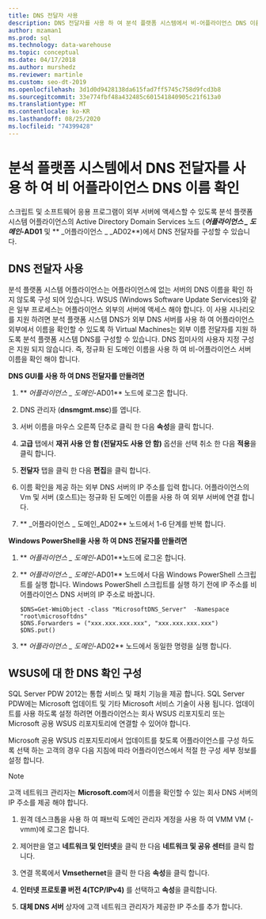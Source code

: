 ```yaml
---
title: DNS 전달자 사용
description: DNS 전달자를 사용 하 여 분석 플랫폼 시스템에서 비-어플라이언스 DNS 이름을 확인 합니다.
author: mzaman1
ms.prod: sql
ms.technology: data-warehouse
ms.topic: conceptual
ms.date: 04/17/2018
ms.author: murshedz
ms.reviewer: martinle
ms.custom: seo-dt-2019
ms.openlocfilehash: 3d1d0d9428138da615fad7ff5745c758d9fcd3b8
ms.sourcegitcommit: 33e774fbf48a432485c601541840905c21f613a0
ms.translationtype: MT
ms.contentlocale: ko-KR
ms.lasthandoff: 08/25/2020
ms.locfileid: "74399428"
---
```

# <a name="use-a-dns-forwarder-to-resolve-non-appliance-dns-names-in-analytics-platform-system"></a>분석 플랫폼 시스템에서 DNS 전달자를 사용 하 여 비 어플라이언스 DNS 이름 확인
스크립트 및 소프트웨어 응용 프로그램이 외부 서버에 액세스할 수 있도록 분석 플랫폼 시스템 어플라이언스의 Active Directory Domain Services 노드 (**_어플라이언스 \_ 도메인_-AD01** 및 ** _어플라이언스 \_ _AD02**)에서 DNS 전달자를 구성할 수 있습니다.  
  
## <a name="using-a-dns-forwarder"></a><a name="ResolveDNS"></a>DNS 전달자 사용  
분석 플랫폼 시스템 어플라이언스는 어플라이언스에 없는 서버의 DNS 이름을 확인 하지 않도록 구성 되어 있습니다. WSUS (Windows Software Update Services)와 같은 일부 프로세스는 어플라이언스 외부의 서버에 액세스 해야 합니다. 이 사용 시나리오를 지원 하려면 분석 플랫폼 시스템 DNS가 외부 DNS 서버를 사용 하 여 어플라이언스 외부에서 이름을 확인할 수 있도록 하 Virtual Machines는 외부 이름 전달자를 지원 하도록 분석 플랫폼 시스템 DNS를 구성할 수 있습니다. DNS 접미사의 사용자 지정 구성은 지원 되지 않습니다. 즉, 정규화 된 도메인 이름을 사용 하 여 비-어플라이언스 서버 이름을 확인 해야 합니다.  
  
**DNS GUI를 사용 하 여 DNS 전달자를 만들려면**  
  
1.  ** _어플라이언스 \_ 도메인_-AD01** 노드에 로그온 합니다.  
  
2.  DNS 관리자 (**dnsmgmt.msc**)를 엽니다.  
  
3.  서버 이름을 마우스 오른쪽 단추로 클릭 한 다음 **속성**을 클릭 합니다.  
  
4.  **고급** 탭에서 **재귀 사용 안 함 (전달자도 사용 안 함)** 옵션을 선택 취소 한 다음 **적용**을 클릭 합니다.  
  
5.  **전달자** 탭을 클릭 한 다음 **편집**을 클릭 합니다.  
  
6.  이름 확인을 제공 하는 외부 DNS 서버의 IP 주소를 입력 합니다. 어플라이언스의 Vm 및 서버 (호스트)는 정규화 된 도메인 이름을 사용 하 여 외부 서버에 연결 합니다.  
  
7.  ** _어플라이언스 \_ 도메인_AD02** 노드에서 1-6 단계를 반복 합니다.  
  
**Windows PowerShell을 사용 하 여 DNS 전달자를 만들려면**  
  
1.  ** _어플라이언스 \_ 도메인_-AD01**노드에 로그온 합니다.  
  
2.  ** _어플라이언스 \_ 도메인_-AD01** 노드에서 다음 Windows PowerShell 스크립트를 실행 합니다. Windows PowerShell 스크립트를 실행 하기 전에 IP 주소를 비 어플라이언스 DNS 서버의 IP 주소로 바꿉니다.  
  
    ```  
    $DNS=Get-WmiObject -class "MicrosoftDNS_Server"  -Namespace "root\microsoftdns"  
    $DNS.Forwarders = ("xxx.xxx.xxx.xxx", "xxx.xxx.xxx.xxx")  
    $DNS.put()  
    ```  
  
3.  ** _어플라이언스 \_ 도메인_-AD02** 노드에서 동일한 명령을 실행 합니다.  
  
## <a name="configuring-dns-resolution-for-wsus"></a>WSUS에 대 한 DNS 확인 구성  
SQL Server PDW 2012는 통합 서비스 및 패치 기능을 제공 합니다. SQL Server PDW에는 Microsoft 업데이트 및 기타 Microsoft 서비스 기술이 사용 됩니다. 업데이트를 사용 하도록 설정 하려면 어플라이언스는 회사 WSUS 리포지토리 또는 Microsoft 공용 WSUS 리포지토리에 연결할 수 있어야 합니다.  
  
Microsoft 공용 WSUS 리포지토리에서 업데이트를 찾도록 어플라이언스를 구성 하도록 선택 하는 고객의 경우 다음 지침에 따라 어플라이언스에서 적절 한 구성 세부 정보를 설정 합니다.  
  
> [!NOTE]  
> 고객 네트워크 관리자는 **Microsoft.com**에서 이름을 확인할 수 있는 회사 DNS 서버의 IP 주소를 제공 해야 합니다.  
  
1.  원격 데스크톱을 사용 하 여 <fabric domain> 패브릭 도메인 관리자 계정을 사용 하 여 VMM VM (-vmm)에 로그온 합니다.  
  
2.  제어판을 열고 **네트워크 및 인터넷**을 클릭 한 다음 **네트워크 및 공유 센터**를 클릭 합니다.  
  
3.  연결 목록에서 **Vmsethernet**을 클릭 한 다음 **속성**을 클릭 합니다.  
  
4.  **인터넷 프로토콜 버전 4(TCP/IPv4)** 를 선택하고 **속성**을 클릭합니다.  
  
5.  **대체 DNS 서버** 상자에 고객 네트워크 관리자가 제공한 IP 주소를 추가 합니다.  
  
<!-- MISSING LINKS ## See Also  
[Common Metadata Query Examples &#40;SQL Server PDW&#41;](../sqlpdw/common-metadata-query-examples-sql-server-pdw.md)  -->  
  
